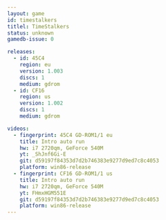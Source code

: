 ```yaml
---
layout: game
id: timestalkers
titlel: TimeStalkers
status: unknown
gamedb-issue: 0

releases:
  - id: 45C4
    region: eu
    version: 1.003
    discs: 1
    medium: gdrom
  - id: CF16
    region: us
    version: 1.002
    discs: 1
    medium: gdrom

videos:
  - fingerprint: 45C4 GD-ROM1/1 eu
    title: Intro auto run
    hw: i7 2720qm, GeForce 540M
    yt: _ShJnf6Gi-E
    git: d59197f84353d7d2b746383e9277d9ed7c8c4053
    platform: win86-release
  - fingerprint: CF16 GD-ROM1/1 us
    title: Intro auto run
    hw: i7 2720qm, GeForce 540M
    yt: FHmxHGM551E
    git: d59197f84353d7d2b746383e9277d9ed7c8c4053
    platform: win86-release
---
```


